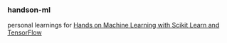 ### handson-ml

personal learnings for [Hands on Machine Learning with Scikit Learn and TensorFlow](http://shop.oreilly.com/product/0636920052289.do)
